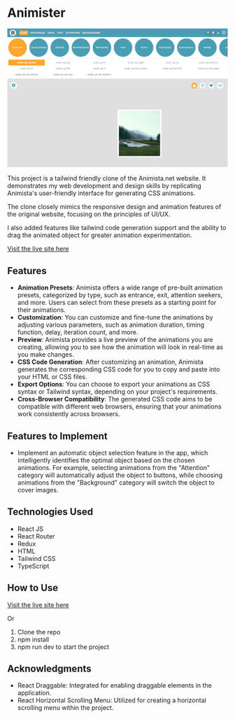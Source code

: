# Animister

![Project Image](https://raw.githubusercontent.com/vergarapog/animista-clone-ts/main/public/git-pic/animista-clone-sc.jpg)

This project is a tailwind friendly clone of the Animista.net website. It demonstrates my web development and design skills by replicating Animista's user-friendly interface for generating CSS animations. 

The clone closely mimics the responsive design and animation features of the original website, focusing on the principles of UI/UX. 

I also added features like tailwind code generation support and the ability to drag the animated object for greater animation experimentation.

[Visit the live site here](https://animista-clone.vercel.app/)

## Features

- **Animation Presets**: Animista offers a wide range of pre-built animation presets, categorized by type, such as entrance, exit, attention seekers, and more. Users can select from these presets as a starting point for their animations.
- **Customization**: You can customize and fine-tune the animations by adjusting various parameters, such as animation duration, timing function, delay, iteration count, and more.
- **Preview**: Animista provides a live preview of the animations you are creating, allowing you to see how the animation will look in real-time as you make changes.
- **CSS Code Generation**: After customizing an animation, Animista generates the corresponding CSS code for you to copy and paste into your HTML or CSS files.
- **Export Options**: You can choose to export your animations as CSS syntax or Tailwind syntax, depending on your project's requirements.
- **Cross-Browser Compatibility**: The generated CSS code aims to be compatible with different web browsers, ensuring that your animations work consistently across browsers.

## Features to Implement
- Implement an automatic object selection feature in the app, which intelligently identifies the optimal object based on the chosen animations. For example, selecting animations from the "Attention" category will automatically adjust the object to buttons, while choosing animations from the "Background" category will switch the object to cover images.

## Technologies Used

- React JS
- React Router
- Redux
- HTML
- Tailwind CSS
- TypeScript

## How to Use

[Visit the live site here](https://animista-clone.vercel.app/)

Or

1. Clone the repo
2. npm install
3. npm run dev to start the project

## Acknowledgments

- React Draggable: Integrated for enabling draggable elements in the application.
- React Horizontal Scrolling Menu: Utilized for creating a horizontal scrolling menu within the project.
